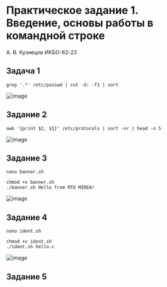 # Практическое задание 1. Введение, основы работы в командной строке

А. В. Кузнецов ИКБО-62-23

## Задача 1

```
grep '.*' /etc/passwd | cut -d: -f1 | sort
```

![image](https://github.com/user-attachments/assets/16b692a4-213d-4c70-98cf-76a430df3d0a)

## Задание 2

```
awk '{print $2, $1}' /etc/protocols | sort -nr | head -n 5
```

![image](https://github.com/user-attachments/assets/3ee87b19-dc62-4c05-8c59-4c6e52831fc7)

## Задание 3

```
nano banner.sh

chmod +x banner.sh
./banner.sh Hello from RTU MIREA!
```

![image](https://github.com/user-attachments/assets/a86714b9-0a9e-42ad-8ad2-7a6a75dd9ea4)

## Задание 4

```
nano ident.sh

chmod +x ident.sh
./ident.sh hello.c

```

![image](https://github.com/user-attachments/assets/7d27bfed-5dc9-4e5f-bd35-6c6a77ee5862)

## Задание 5

```

```

